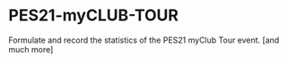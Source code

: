 # PES21-myCLUB-TOUR
Formulate and record the statistics of the PES21 myClub Tour event. [and much more]
